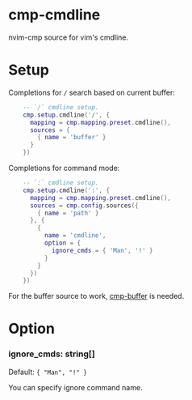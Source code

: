# cmp-cmdline

nvim-cmp source for vim's cmdline.

# Setup

Completions for `/` search based on current buffer:
```lua
    -- `/` cmdline setup.
    cmp.setup.cmdline('/', {
      mapping = cmp.mapping.preset.cmdline(),
      sources = {
        { name = 'buffer' }
      }
    })
```

Completions for command mode:
```lua
    -- `:` cmdline setup.
    cmp.setup.cmdline(':', {
      mapping = cmp.mapping.preset.cmdline(),
      sources = cmp.config.sources({
        { name = 'path' }
      }, {
        {
          name = 'cmdline',
          option = {
            ignore_cmds = { 'Man', '!' }
          }
        }
      })
    })
```

For the buffer source to work, [cmp-buffer](https://github.com/hrsh7th/cmp-buffer) is needed.


# Option

### ignore_cmds: string[]
Default: `{ "Man", "!" }`

You can specify ignore command name.


<!-- vim: set ft=markdown: -->